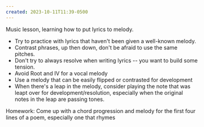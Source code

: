 ```yaml
---
created: 2023-10-11T11:39-0500
---
```


Music lesson, learning how to put lyrics to melody.

- Try to practice with lyrics that haven't been given a well-known melody.
- Contrast phrases, up then down, don't be afraid to use the same pitches.
- Don't try to always resolve when writing lyrics -- you want to build some tension.
- Avoid Root and IV for a vocal melody
- Use a melody that can be easily flipped or contrasted for development
- When there's a leap in the melody, consider playing the note that was leapt over for development/resolution, especially when the original notes in the leap are passing tones.

Homework: Come up with a chord progression and melody for the first four lines of a poem, especially one that rhymes
